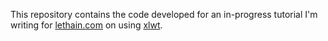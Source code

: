 
This repository contains the code developed for an in-progress tutorial
I'm writing for [lethain.com](http://lethain.com) on using
[xlwt](https://github.com/python-excel/xlwt/).